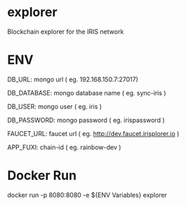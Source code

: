 # explorer
Blockchain explorer for the IRIS network


# ENV
DB_URL: mongo url ( eg. 192.168.150.7:27017)

DB_DATABASE: mongo database name ( eg. sync-iris )

DB_USER: mongo user ( eg. iris )

DB_PASSWORD: mongo password ( eg. irispassword )

FAUCET_URL: faucet url ( eg. http://dev.faucet.irisplorer.io )

APP_FUXI: chain-id ( eg. rainbow-dev )

# Docker Run
docker run -p 8080:8080 -e ${ENV Variables} explorer
